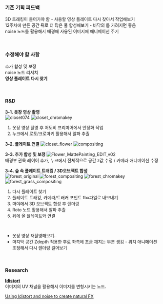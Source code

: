 ### 기존 기획 피드백
3D 트래킹이 들어가야 함 - 사용할 영상 플레이트 다시 찾아서 작업해보기    
12주차에 만든 공간 뒤로 더 많은 풀 합성해보기 - 바닥의 틈 가려지면 좋음    
noise 노드를 활용해서 배경에 사용된 이미지에 애니메이션 주기    

<br/>

### 수정해야 할 사항
추가 합성 및 보정    
noise 노드 리서치    
**영상 플레이트 다시 찾기**  
 
<br/>

### R&D

**3-1. 옷장 영상 촬영**   
![closet074](https://user-images.githubusercontent.com/90232599/145719658-85f3a8ba-0caa-42e3-992a-6865692d2103.png)
![closet_chromakey](https://user-images.githubusercontent.com/90232599/145719703-2bf1d3e9-a71b-4ef3-a094-59ce2f10020a.png)   
1. 옷장 영상 촬영 후 어도비 프리미어에서 안정화 작업
2. 누크에서 로토/크로마키 활용해서 알파 추출  

**3-2. 플레이트 연결**
![closet_flower](https://user-images.githubusercontent.com/90232599/145719873-97dd866c-c0bd-4a60-98c3-408af18d067c.png)
![compositing](https://user-images.githubusercontent.com/90232599/145719900-2d722ba3-e930-4ce8-b5f8-3abee98f270c.png)  

**3-3. 추가 합성 및 보정**
![Flower_MattePainting_EDIT_v02](https://user-images.githubusercontent.com/90232599/145723824-c0f1612e-e0e0-4d1e-8757-49aea2776964.png)  
배경부 관목 레이어 추가, 누크에서 전체적으로 공간 z값 수정 / 카메라 애니메이션 수정   

**3-4. 숲 속 플레이트 트래킹 / 3D오브젝트 합성**     
![forest_original](https://user-images.githubusercontent.com/90232599/145724413-0891b0ea-9ea0-4f96-87b9-28d8a2ab5c98.png)
![forest_compositing](https://user-images.githubusercontent.com/90232599/145724417-36d1c21b-09c4-4b75-a470-78fe71c6a396.png)
![forest_chromakey](https://user-images.githubusercontent.com/90232599/145724420-038dca17-2feb-4d81-a1f4-79016caae840.png)
![forest_grass_compositing](https://user-images.githubusercontent.com/90232599/145724422-edbfb252-18ce-42ce-be1e-bc80163df13c.png)     
1. 다시 플레이트 찾기    
2. 플레이트 트래킹, 카메라/트래커 포인트 fbx파일로 내보내기    
3. 마야에서 3D 오브젝트 합성 후 렌더링    
4. Roto 노드 활용해서 알파 추출    
5. 뒤에 올 플레이트와 연결    


<br/> 

- 옷장 영상 재촬영해보기.. 
- 마지막 공간 Zdepth 적용한 후로 좌측에 조금 깨지는 부분 생김 - 위치 애니메이션 조정해서 다시 렌더링 걸어보기 

<br/>

### Research
[**Idistort**](https://learn.foundry.com/nuke/content/reference_guide/transform_nodes/idistort.html)       
이미지의 UV 채널을 활용해서 이미지를 변형시키는 노드.       

[Using Idistort and noise to create natural FX](https://youtu.be/XnNPA5yCkxs)   

